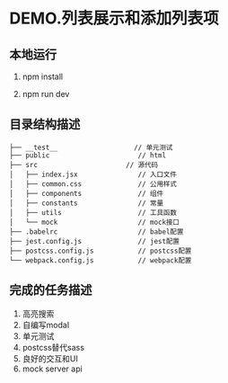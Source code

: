 DEMO.列表展示和添加列表项
===========================
 
 
## 本地运行
1. npm install  
 
2. npm run dev  

 
 
## 目录结构描述
```
├── __test__                   // 单元测试
├── public                      // html
├── src                      // 源代码
│   ├── index.jsx               // 入口文件
│   ├── common.css              // 公用样式
│   ├── components              // 组件
│   ├── constants               // 常量
│   ├── utils                   // 工具函数
│   └── mock                    // mock接口
├── .babelrc                    // babel配置
├── jest.config.js              // jest配置
├── postcss.config.js           // postcss配置
└── webpack.config.js           // webpack配置
 ```
 
 
## 完成的任务描述
1. 高亮搜索	 
2. 自编写modal
3. 单元测试
4. postcss替代sass
5. 良好的交互和UI
6. mock server api
